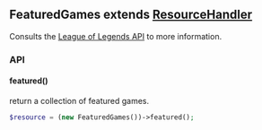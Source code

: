 FeaturedGames extends [ResourceHandler](ResourceHandler.md)
-------------
Consults the [League of Legends API](https://developer.riotgames.com/api/methods#!/977) to more information.

### API
#### featured() 
return a collection of featured games.
``` php
$resource = (new FeaturedGames())->featured();
```

